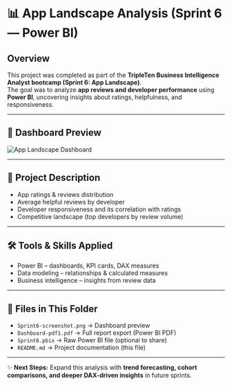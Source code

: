 # 📊 App Landscape Analysis (Sprint 6 — Power BI)

## Overview  
This project was completed as part of the **TripleTen Business Intelligence Analyst bootcamp (Sprint 6: App Landscape)**.  
The goal was to analyze **app reviews and developer performance** using **Power BI**, uncovering insights about ratings, helpfulness, and responsiveness.  

---

## 👀 Dashboard Preview  
![App Landscape Dashboard](Dashboard-pdf1.png)  

---

## 📂 Project Description  
- App ratings & reviews distribution  
- Average helpful reviews by developer  
- Developer responsiveness and its correlation with ratings  
- Competitive landscape (top developers by review volume)  

---

## 🛠 Tools & Skills Applied  
- Power BI – dashboards, KPI cards, DAX measures  
- Data modeling – relationships & calculated measures  
- Business intelligence – insights from review data  

---

## 📌 Files in This Folder  
- `Sprint6-screenshot.png` → Dashboard preview  
- `Dashboard-pdf1.pdf` → Full report export (Power BI PDF)  
- `Sprint6.pbix` → Raw Power BI file (optional to share)  
- `README.md` → Project documentation (this file)  

---

✨ **Next Steps:** Expand this analysis with **trend forecasting, cohort comparisons, and deeper DAX-driven insights** in future sprints.  
